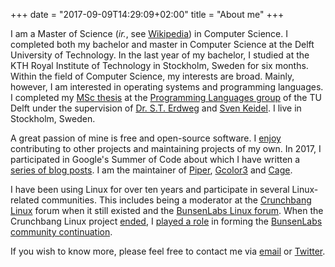 +++
date = "2017-09-09T14:29:09+02:00"
title = "About me"
+++

I am a Master of Science (*ir.*, see
[Wikipedia](https://en.wikipedia.org/wiki/Engineer%27s_degree#The_Netherlands))
in Computer Science.  I completed both my bachelor and master in Computer
Science at the Delft University of Technology.  In the last year of my bachelor,
I studied at the KTH Royal Institute of Technology in Stockholm, Sweden for six
months. Within the field of Computer Science, my interests are broad. Mainly,
however, I am interested in operating systems and programming languages.  I
completed my [MSc thesis](/projects/msc/) at the [Programming Languages
group](https://www.tudelft.nl/en/eemcs/the-faculty/departments/software-technology/programming-languages/)
of the TU Delft under the supervision of [Dr. S.T.
Erdweg](http://www.erdweg.org) and [Sven Keidel](https://svenkeidel.de). I live
in Stockholm, Sweden.

A great passion of mine is free and open-source software. I [enjoy](/projects/)
contributing to other projects and maintaining projects of my own.  In 2017, I
participated in Google's Summer of Code about which I have written a [series of
blog posts](/series/google-summer-of-code/). I am the maintainer of
[Piper](/projects/piper), [Gcolor3](/projects/gcolor3) and
[Cage](/projects/cage).

I have been using Linux for over ten years and participate in several
Linux-related communities. This includes being a moderator at the [Crunchbang
Linux](https://web.archive.org/web/20150207013657/http://crunchbang.org/) forum
when it still existed and the [BunsenLabs Linux
forum](https://forums.bunsenlabs.org/index.php). When the Crunchbang Linux
project
[ended](https://web.archive.org/web/20150914181039/http://crunchbang.org/forums/viewtopic.php?id=38916),
I [played a
role](https://web.archive.org/web/20150914162213/http://crunchbang.org/forums/viewtopic.php?id=39049)
in forming the [BunsenLabs community continuation](https://www.bunsenlabs.org/).

If you wish to know more, please feel free to contact me via
[email](mailto:hjdskes@gmail.com) or <a href="https://twitter.com/Hjdskes"
title="Hjdskes on Twitter" rel=me>Twitter</a>.
